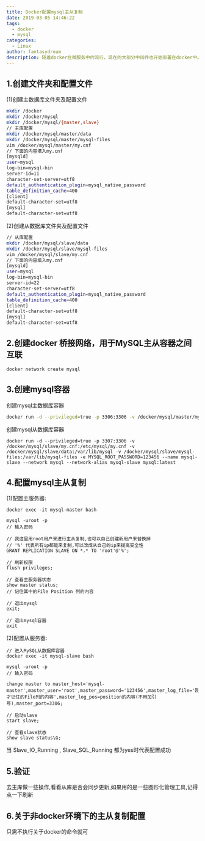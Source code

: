 ```yaml
---
title: Docker配置mysql主从复制
date: 2019-03-05 14:46:22
tags: 
  - docker
  - mysql
categories:
  - Linux
author: fantasydream
description: 随着docker在微服务中的流行，现在的大部分中间件也开始部署在docker中。docker部署这些中间件时是不需要考虑系统环境因素的，只需几行简单的命令，就能部署完成一个软件。但同时也会带来一些其他的麻烦，比如中间件的数据会存储在容器中，这样容器一销毁就会导致数据丢失，还有就是容器间的通讯也是问题。好在docker都有给出很方便的解决方案，是我们更好的享受便利。本文就会借着mysql在docker中的主从配置来讲解如何将数据存储在容器外和容器之间的通讯
---
```


## 1.创建文件夹和配置文件

(1)创建主数据库文件夹及配置文件

```sh
mkdir /docker
mkdir /docker/mysql
mkdir /docker/mysql/{master,slave}
// 主库配置
mkdir /docker/mysql/master/data
mkdir /docker/mysql/master/mysql-files
vim /docker/mysql/master/my.cnf
// 下面的内容填入my.cnf
[mysqld]
user=mysql
log-bin=mysql-bin
server-id=11
character-set-server=utf8
default_authentication_plugin=mysql_native_password
table_definition_cache=400
[client]
default-character-set=utf8
[mysql]
default-character-set=utf8
```

(2)创建从数据库文件夹及配置文件

```sh
// 从库配置
mkdir /docker/mysql/slave/data
mkdir /docker/mysql/slave/mysql-files
vim /docker/mysql/slave/my.cnf
// 下面的内容填入my.cnf
[mysqld]
user=mysql
log-bin=mysql-bin
server-id=22
character-set-server=utf8
default_authentication_plugin=mysql_native_password
table_definition_cache=400
[client]
default-character-set=utf8
[mysql]
default-character-set=utf8
```

## 2.创建docker 桥接网络，用于MySQL主从容器之间互联

```shell
docker network create mysql
```

## 3.创建mysql容器
创建mysql主数据库容器

```sh
docker run -d --privileged=true -p 3306:3306 -v /docker/mysql/master/my.cnf:/etc/mysql/my.cnf -v /docker/mysql/master/data:/var/lib/mysql -v /docker/mysql/master/mysql-files:/var/lib/mysql-files -e MYSQL_ROOT_PASSWORD=123456 --name mysql-master --network mysql --network-alias mysql-master mysql:latest
```
创建mysql从数据库容器
``` shell
docker run -d --privileged=true -p 3307:3306 -v /docker/mysql/slave/my.cnf:/etc/mysql/my.cnf -v /docker/mysql/slave/data:/var/lib/mysql -v /docker/mysql/slave/mysql-files:/var/lib/mysql-files -e MYSQL_ROOT_PASSWORD=123456 --name mysql-slave --network mysql --network-alias mysql-slave mysql:latest
```

## 4.配置mysql主从复制

(1)配置主服务器:

``` shell
docker exec -it mysql-master bash

mysql -uroot -p
// 输入密码

// 我这里用root用户来进行主从复制,也可以自己创建新用户来替换掉
// '%' 代表所有ip都能来复制,可以改成从自己的ip来提高安全性
GRANT REPLICATION SLAVE ON *.* TO 'root'@'%';

// 刷新权限
flush privileges;

// 查看主服务器状态
show master status;
// 记住其中的File Position 列的内容

// 退出mysql
exit;

// 退出mysql容器
exit
```

(2)配置从服务器:

``` shell
// 进入MySQL从数据库容器
docker exec -it mysql-slave bash

mysql -uroot -p
// 输入密码

change master to master_host='mysql-master',master_user='root',master_password='123456',master_log_file='刚才记住的File列的内容',master_log_pos=position的内容(不用加引号),master_port=3306;

// 启动slave
start slave;

// 查看slave状态
show slave status\G;
```

当 Slave_IO_Running , Slave_SQL_Running 都为yes时代表配置成功

## 5.验证

去主库做一些操作,看看从库是否会同步更新,如果用的是一些图形化管理工具,记得点一下刷新

## 6.关于非docker环境下的主从复制配置

只需不执行关于docker的命令就可